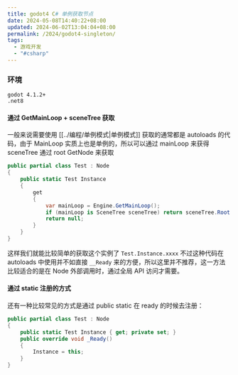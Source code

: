 ```yaml
---
title: godot4 C# 单例获取节点
date: 2024-05-08T14:40:22+08:00
updated: 2024-06-02T13:04:04+08:00
permalink: /2024/godot4-singleton/
tags:
  - 游戏开发
  - "#csharp"
---
```


### 环境

```
godot 4.1.2+
.net8
```



####  通过 GetMainLoop + sceneTree 获取
一般来说需要使用 [[../编程/单例模式|单例模式]] 获取的通常都是 autoloads 的代码，由于 MainLoop 实质上也是单例的，所以可以通过 mainLoop 来获得 sceneTree 通过 root GetNode 来获取

```csharp
public partial class Test : Node  
{
	public static Test Instance  
	{  
	    get  
	    {  
	        var mainLoop = Engine.GetMainLoop();  
	        if (mainLoop is SceneTree sceneTree) return sceneTree.Root.GetNode<Test>("/root/<name>");  
	        return null;  
	    }
    }
}
```

这样我们就能比较简单的获取这个实例了 `Test.Instance.xxxx` 不过这种代码在 autoloads 中使用并不如直接 `__Ready` 来的方便，所以这里并不推荐，这一方法比较适合的是在 Node 外部调用时，通过全局 API 访问才需要。

#### 通过 static 注册的方式
还有一种比较常见的方式是通过 public static 在 ready 的时候去注册：

```csharp
public partial class Test : Node  
{  
    public static Test Instance { get; private set; }  
    public override void _Ready()  
    {        
	    Instance = this;  
    }
}
```